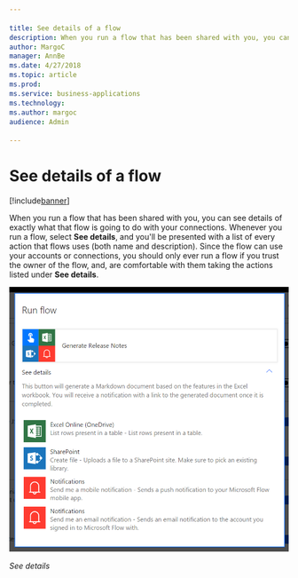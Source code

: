 ```yaml
---

title: See details of a flow
description: When you run a flow that has been shared with you, you can see details of exactly what that flow is going to do with your connections.
author: MargoC
manager: AnnBe
ms.date: 4/27/2018
ms.topic: article
ms.prod: 
ms.service: business-applications
ms.technology: 
ms.author: margoc
audience: Admin

---
```

#  See details of a flow 




[!include[banner](../../../includes/banner.md)]

When you run a flow that has been shared with you, you can see details of
exactly what that flow is going to do with your connections. Whenever you run a
flow, select **See details**, and you'll be presented with a list of every
action that flows uses (both name and description). Since the flow can use your
accounts or connections, you should only ever run a flow if you trust the owner
of the flow, and, are comfortable with them taking the actions listed
under **See details**. 

![](media/see-details-a-flow-1.png "")
<!-- Picture 3 -->


*See details*
